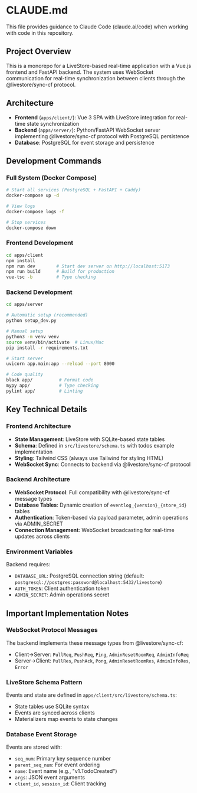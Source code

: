 # CLAUDE.md

This file provides guidance to Claude Code (claude.ai/code) when working with code in this repository.

## Project Overview

This is a monorepo for a LiveStore-based real-time application with a Vue.js frontend and FastAPI backend. The system uses WebSocket communication for real-time synchronization between clients through the @livestore/sync-cf protocol.

## Architecture

- **Frontend** (`apps/client/`): Vue 3 SPA with LiveStore integration for real-time state synchronization
- **Backend** (`apps/server/`): Python/FastAPI WebSocket server implementing @livestore/sync-cf protocol with PostgreSQL persistence
- **Database**: PostgreSQL for event storage and persistence

## Development Commands

### Full System (Docker Compose)
```bash
# Start all services (PostgreSQL + FastAPI + Caddy)
docker-compose up -d

# View logs
docker-compose logs -f

# Stop services
docker-compose down
```

### Frontend Development
```bash
cd apps/client
npm install
npm run dev        # Start dev server on http://localhost:5173
npm run build      # Build for production
vue-tsc -b         # Type checking
```

### Backend Development
```bash
cd apps/server

# Automatic setup (recommended)
python setup_dev.py

# Manual setup
python3 -m venv venv
source venv/bin/activate  # Linux/Mac
pip install -r requirements.txt

# Start server
uvicorn app.main:app --reload --port 8000

# Code quality
black app/          # Format code
mypy app/           # Type checking
pylint app/         # Linting
```

## Key Technical Details

### Frontend Architecture
- **State Management**: LiveStore with SQLite-based state tables
- **Schema**: Defined in `src/livestore/schema.ts` with todos example implementation
- **Styling**: Tailwind CSS (always use Tailwind for styling HTML)
- **WebSocket Sync**: Connects to backend via @livestore/sync-cf protocol

### Backend Architecture
- **WebSocket Protocol**: Full compatibility with @livestore/sync-cf message types
- **Database Tables**: Dynamic creation of `eventlog_{version}_{store_id}` tables
- **Authentication**: Token-based via payload parameter, admin operations via ADMIN_SECRET
- **Connection Management**: WebSocket broadcasting for real-time updates across clients

### Environment Variables

Backend requires:
- `DATABASE_URL`: PostgreSQL connection string (default: `postgresql://postgres:password@localhost:5432/livestore`)
- `AUTH_TOKEN`: Client authentication token
- `ADMIN_SECRET`: Admin operations secret

## Important Implementation Notes

### WebSocket Protocol Messages
The backend implements these message types from @livestore/sync-cf:
- Client→Server: `PullReq`, `PushReq`, `Ping`, `AdminResetRoomReq`, `AdminInfoReq`
- Server→Client: `PullRes`, `PushAck`, `Pong`, `AdminResetRoomRes`, `AdminInfoRes`, `Error`

### LiveStore Schema Pattern
Events and state are defined in `apps/client/src/livestore/schema.ts`:
- State tables use SQLite syntax
- Events are synced across clients
- Materializers map events to state changes

### Database Event Storage
Events are stored with:
- `seq_num`: Primary key sequence number
- `parent_seq_num`: For event ordering
- `name`: Event name (e.g., "v1.TodoCreated")
- `args`: JSON event arguments
- `client_id`, `session_id`: Client tracking